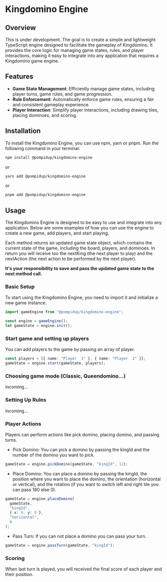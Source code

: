 # Kingdomino Engine

## Overview

This is under development. The goal is to create a simple and lightweight TypeScript engine designed to facilitate the gameplay of Kingdomino. It provides the core logic for managing game states, rules, and player interactions, making it easy to integrate into any application that requires a Kingdomino game engine.

## Features

- **Game State Management**: Efficiently manage game states, including player turns, game rules, and game progression.
- **Rule Enforcement**: Automatically enforce game rules, ensuring a fair and consistent gameplay experience.
- **Player Interaction**: Simplify player interactions, including drawing tiles, placing dominoes, and scoring.

## Installation

To install the Kingdomino Engine, you can use npm, yarn or pnpm. Run the following command in your terminal:

```bash
npm install @pompidup/kingdomino-engine
```

or

```bash
yarn add @pompidup/kingdomino-engine
```

or

```bash
pnpm add @pompidup/kingdomino-engine
```

## Usage

The Kingdomino Engine is designed to be easy to use and integrate into any application. Below are some examples of how you can use the engine to create a new game, add players, and start playing.

Each method returns an updated game state object, which contains the current state of the game, including the board, players, and dominoes. In return you will receive too the nextKing (the next player to play) and the nextAction (the next action to be performed by the next player).

**It's your responsibility to save and pass the updated game state to the next method call.**

### Basic Setup

To start using the Kingdomino Engine, you need to import it and initialize a new game instance.

```typescript
import gameEngine from "@pompidup/kingdomino-engine";

const engine = gameEngine();
let gameState = engine.init();
```

### Start game and setting up players

You can add players to the game by passing an array of player.

```typescript
const players = [{ name: "Player  1" }, { name: "Player  2" }];
gameState = engine.start(gameState, players);
```

### Choosing game mode (Classic, Queendomino...)

Incoming...

### Setting Up Rules

Incoming...

### Player Actions

Players can perform actions like pick domino, placing domino, and passing turns.

- Pick Domino:
  You can pick a domino by passing the kingId and the number of the domino you want to pick.

```typescript
gameState = engine.pickDomino(gameState, "kingId", 12);
```

- Place Domino:
  You can place a domino by passing the kingId, the position where you want to place the domino, the orientation (horizontal or vertical), and the rotation (if you want to switch left and right tile you can pass 180 else 0).

```typescript
gameState = engine.placeDomino(
  gameState,
  "kingId",
  { x: 0, y: 0 },
  "horizontal",
  0
);
```

- Pass Turn:
  If you can not place a domino you can pass your turn.

```typescript
gameState = engine.passTurn(gameState, "kingId");
```

### Scoring

When last turn is played, you will received the final score of each player and their position.
